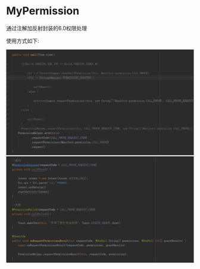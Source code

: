 # MyPermission
通过注解加反射封装的6.0权限处理

使用方式如下:

![](https://github.com//wxkkwxxx/MyPermission/raw/master/img/1.png)  
![](https://github.com//wxkkwxxx/MyPermission/raw/master/img/2.png)  
